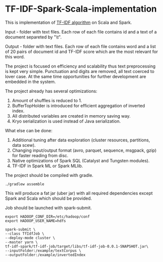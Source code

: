 # TF-IDF-Spark-Scala-implementation
This is implementation of [TF-IDF algorithm](https://en.wikipedia.org/wiki/Tf–idf) on Scala and Spark.

Input - folder with text files. Each row of each file contains id and a text of a document separeted by "\t".

Output - folder with text files. Each row of each file contains word and a list of 20 pairs of document id and TF-IDF score which are the most relevant for this word.

The project is focused on efficiency and scalability thus text preprocessing is kept very simple. Punctuation and digits are removed, all text coerced to lover case. At the same time opportunities for further development are embedded in the system.

The project already has several optimizations:
1. Amount of shuffles is reduced to 1.
2. BufferTopHolder is introduced for efficient aggregation of inverted index.
3. All distributed variables are created in memory saving way.
4. Kryo serialization is used instead of Java serialization.

What else can be done:
1. Additional tuning after data exploration (cluster resources, partitions, data scew).
2. Changing input/output format (avro, parquet, sequence, msgpack, gzip) for faster reading from disc.
3. Native optimizations of Spark SQL (Catalyst and Tungsten modules).
4. TF-IDF in Spark ML or Spark MLlib.

The project should be compiled with gradle.
```
./gradlew assemble
```
This will produce a fat jar (uber jar) with all required dependencies except Spark and Scala which should be provided.

Job should be launched with spark-submit.
```
export HADOOP_CONF_DIR=/etc/hadoop/conf
export HADOOP_USER_NAME=hdfs

spark-submit \ 
--class TfIdfJob \
--deploy-mode cluster \
--master yarn \
tf-idf-spark/tf-idf-job/target/libs/tf-idf-job-0.0.1-SNAPSHOT.jar\
--inputFolder:/example/textCorpus \
--outputFolder:/example/invertedIndex
```
